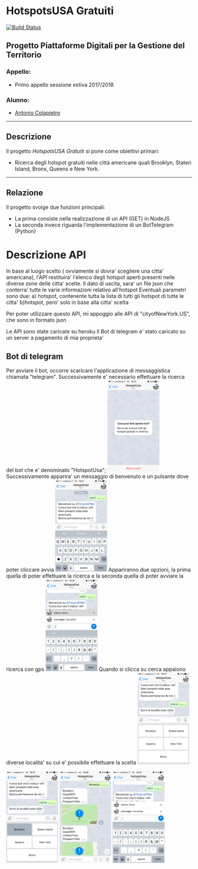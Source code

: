 # HotspotsUSA Gratuiti #
[![Build Status](https://travis-ci.org/acolapietro2/progetto-pdgt.svg?branch=master)](https://travis-ci.org/acolapietro2/progetto-pdgt)

## Progetto Piattaforme Digitali per la Gestione del Territorio ##

### Appello: ###
* Primo appello sessione estiva 2017/2018

### Alunno: ###
* [Antonio Colapietro](https://github.com/acolapietro2)

-----------------------------------------------------

## Descrizione ##

Il progetto _HotspotsUSA Gratuiti_ si pone come obiettivi primari:
* Ricerca degli hotspot gratuiti nelle città americane quali Brooklyn, Staten Island, Bronx, Queens e New York.

-----------------------------------------------------

## Relazione ##

Il progetto svolge due funzioni principali:
* La prima consiste nella realizzazione di un API (GET) in NodeJS
* La seconda invece riguarda l'implementazione di un BotTelegram (Python)

<h1>Descrizione API </h1>
In base al luogo scelto ( ovviamente si dovra' scegliere una citta' americana), l'API restituira' l'elenco degli hotspot aperti presenti nelle diverse zone delle citta' scelte.
Il dato di uscita, sara' un file json che conterra' tutte le varie informazioni relativo all'hotspot
Eventuali parametri sono due:
a) hotspot, contenente tutta la lista di tutti gli hotspot di tutte le citta'
b)hotspot, pero' solo in base alla citta' scelta

Per poter utilizzare questo API, mi appoggio alle API di "cityofNewYork.US", che sono in formato json

Le API sono state caricate su heroku
Il Bot di telegram e' stato caricato su un server a pagamento di mia proprieta'

<h2>Bot di telegram </h2>
Per avviare il bot, occorre scaricare l'applicazione di messaggistica chiamata "telegram". Successivamente e' necessario effettuare la ricerca del bot che e' denominato "HotspotUsa";
<a><img src='Immagini/inizializzazioneBot.PNG' height='250' alt='ScreenShot'/></a>
Successivamente apparira' un messaggio di benvenuto  e un pulsante dove poter cliccare avvia
<a><img src='Immagini/benvenuto su tonyco97bot.PNG' height='250' alt='ScreenShot'/></a>
Appariranno due opzioni, la prima quella di poter effettuare la ricerca e la seconda quella di poter avviare la ricerca con gps
<a><img src='Immagini/IMG quandoclicchisucercaquellogiusto.PNG' height='250' alt='ScreenShot'/></a>
Quando si clicca su cerca appaiono diverse localita' su cui e' possibile effettuare la scelta
<a><img src='Immagini/IMG quandoclicchisucerca.PNG' height='250' alt='ScreenShot'/></a>

<a><img src='Immagini/IMG_quandoclicchiunalocalita.PNG' height='250' alt='ScreenShot'/></a>
<a><img src='Immagini/IMG_quellocheescedopoavercliccatounalocalita.PNG' height='250' alt='ScreenShot'/></a>
<a><img src='Immagini/imissione.jpg' height='250' alt='ScreenShot'/></a>


